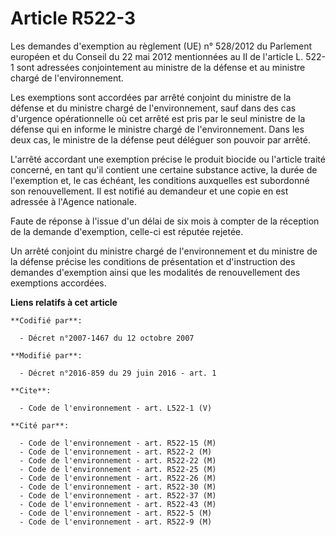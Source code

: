 # Article R522-3

Les demandes d'exemption au règlement (UE) n° 528/2012 du Parlement européen et du Conseil du 22 mai 2012 mentionnées au II
de l'article L. 522-1 sont adressées conjointement au ministre de la défense et au ministre chargé de l'environnement. 

Les exemptions sont accordées par arrêté conjoint du ministre de la défense et du ministre chargé de l'environnement, sauf
dans des cas d'urgence opérationnelle où cet arrêté est pris par le seul ministre de la défense qui en informe le ministre
chargé de l'environnement. Dans les deux cas, le ministre de la défense peut déléguer son pouvoir par arrêté. 

L'arrêté accordant une exemption précise le produit biocide ou l'article traité concerné, en tant qu'il contient une certaine
substance active, la durée de l'exemption et, le cas échéant, les conditions auxquelles est subordonné son renouvellement. Il
est notifié au demandeur et une copie en est adressée à l'Agence nationale. 

Faute de réponse à l'issue d'un délai de six mois à compter de la réception de la demande d'exemption, celle-ci est réputée
rejetée. 

Un arrêté conjoint du ministre chargé de l'environnement et du ministre de la défense précise les conditions de présentation
et d'instruction des demandes d'exemption ainsi que les modalités de renouvellement des exemptions accordées.

**Liens relatifs à cet article**

	**Codifié par**:

	  - Décret n°2007-1467 du 12 octobre 2007

	**Modifié par**:

	  - Décret n°2016-859 du 29 juin 2016 - art. 1

	**Cite**:

	  - Code de l'environnement - art. L522-1 (V)

	**Cité par**:

	  - Code de l'environnement - art. R522-15 (M)
	  - Code de l'environnement - art. R522-2 (M)
	  - Code de l'environnement - art. R522-22 (M)
	  - Code de l'environnement - art. R522-25 (M)
	  - Code de l'environnement - art. R522-26 (M)
	  - Code de l'environnement - art. R522-30 (M)
	  - Code de l'environnement - art. R522-37 (M)
	  - Code de l'environnement - art. R522-43 (M)
	  - Code de l'environnement - art. R522-5 (M)
	  - Code de l'environnement - art. R522-9 (M)
